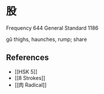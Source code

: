 # 股
Frequency 644
General Standard 1186

gǔ
thighs, haunches, rump; share

## References
- [[HSK 5]]
- [[8 Strokes]]
- [[肉 Radical]]